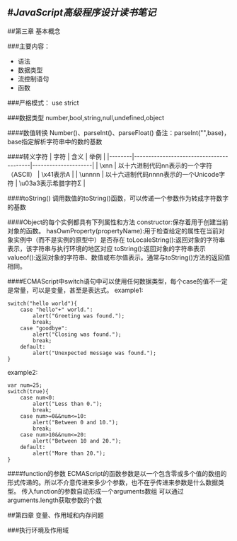 #***JavaScript高级程序设计读书笔记***
---

##第三章 基本概念

###主要内容：
* 语法
* 数据类型
* 流控制语句
* 函数

###严格模式：
use strict

###数据类型
number,bool,string,null,undefined,object

####数值转换
Number()、parseInt()、parseFloat()
备注：parseInt("",base)，base指定解析字符串中的数的基数

####转义字符
|  字符  |                   含义                  |         举例        |
|--------|-----------------------------------------|---------------------|
| \xnn   | 以十六进制代码nn表示的一个字符（ASCII） | \x41表示A           |
| \unnnn | 以十六进制代码nnnn表示的一个Unicode字符 | \u03a3表示希腊字符Σ |

####toString()
调用数值的toString()函数，可以传递一个参数作为转成字符数字的基数

####Object的每个实例都具有下列属性和方法
constructor:保存着用于创建当前对象的函数。
hasOwnProperty(propertyName):用于检查给定的属性在当前对象实例中（而不是实例的原型中）是否存在
toLocaleString():返回对象的字符串表示，该字符串与执行环境的地区对应
toString():返回对象的字符串表示
valueof():返回对象的字符串、数值或布尔值表示。通常与toString()方法的返回值相同。

####ECMAScript中switch语句中可以使用任何数据类型，每个case的值不一定是常量，可以是变量，甚至是表达式。
example1:

    switch("hello world"){
        case "hello"+" world.":
            alert("Greeting was found.");
            break;
        case "goodbye":
            alert("Closing was found.");
            break;
        default:
            alert("Unexpected message was found.");
    }

example2:

    var num=25;
    switch(true){
        case num<0:
            alert("Less than 0.");
            break;
        case num>=0&&num<=10:
            alert("Between 0 and 10.");
            break;
        case num>10&&num<=20:
            alert("Between 10 and 20.");
        default:
            alert("More than 20.");
    }


####function的参数
ECMAScript的函数参数是以一个包含零或多个值的数组的形式传递的。所以不介意传进来多少个参数，也不在乎传进来参数是什么数据类型。
传入function的参数自动形成一个arguments数组
可以通过arguments.length获取参数的个数

##第四章 变量、作用域和内存问题

###执行环境及作用域